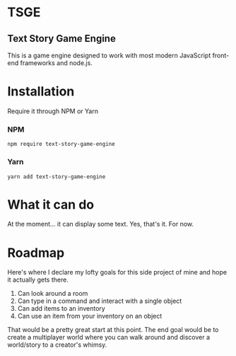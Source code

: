 # TSGE
## Text Story Game Engine

This is a game engine designed to work with most modern JavaScript front-end frameworks
and node.js.

# Installation
Require it through NPM or Yarn

### NPM

    npm require text-story-game-engine

### Yarn

    yarn add text-story-game-engine

# What it can do
At the moment... it can display some text. Yes, that's it. For now.

# Roadmap
Here's where I declare my lofty goals for this side project of mine and hope
it actually gets there.

1. Can look around a room
1. Can type in a command and interact with a single object
1. Can add items to an inventory
1. Can use an item from your inventory on an object

That would be a pretty great start at this point. The end goal would be
to create a multiplayer world where you can walk around and discover a world/story
to a creator's whimsy.
